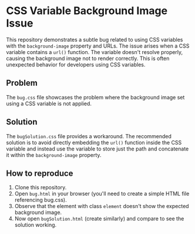 # CSS Variable Background Image Issue

This repository demonstrates a subtle bug related to using CSS variables with the `background-image` property and URLs. The issue arises when a CSS variable contains a `url()` function. The variable doesn't resolve properly, causing the background image not to render correctly. This is often unexpected behavior for developers using CSS variables.

## Problem

The `bug.css` file showcases the problem where the background image set using a CSS variable is not applied.

## Solution

The `bugSolution.css` file provides a workaround.  The recommended solution is to avoid directly embedding the `url()` function inside the CSS variable and instead use the variable to store just the path and concatenate it within the `background-image` property. 

## How to reproduce

1. Clone this repository.
2. Open `bug.html` in your browser (you'll need to create a simple HTML file referencing bug.css).
3. Observe that the element with class `element` doesn't show the expected background image.
4. Now open `bugSolution.html` (create similarly) and compare to see the solution working.